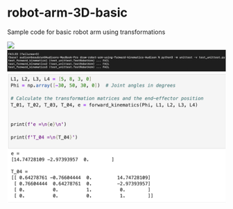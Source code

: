 # robot-arm-3D-basic
Sample code for basic robot arm using transformations 

![](robotArm01.png)
![](test-results.png)
![](KinematicOutput.png)
